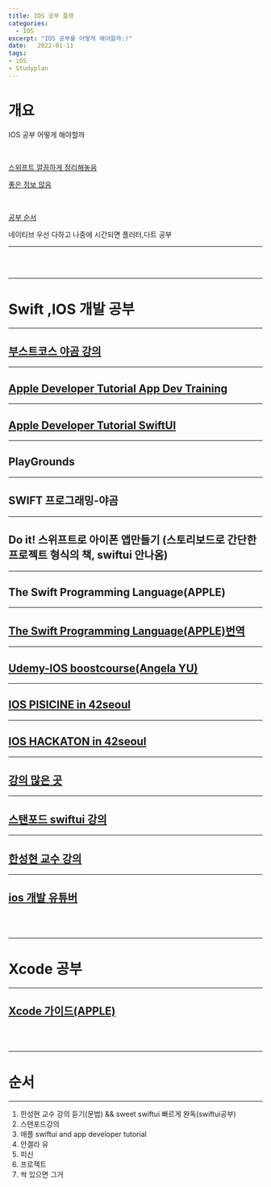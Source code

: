 ```yaml
---
title: IOS 공부 플랜
categories: 
  - IOS
excerpt: "IOS 공부를 어떻게 해야할까:)"
date:   2022-01-11
tags:
- iOS
- Studyplan
---
```


# 개요

IOS 공부 어떻게 해야할까

<br />


[스위프트 깔끔하게 정리해놓음](https://babbab2.tistory.com/category/iOS/Swift)

[좋은 정보 많음](https://zeddios.tistory.com/162)

<br />


[공부 순서](https://m.blog.naver.com/azanghs/222173729832)


네이티브 우선 다하고 나중에 시간되면 플러터,다트 공부

---


<br />
<br />


---

# Swift ,IOS 개발 공부

---

## [부스트코스 야곰 강의](https://www.boostcourse.org/mo122)

---

## [Apple Developer Tutorial App Dev Training](https://developer.apple.com/tutorials/app-dev-training)

---

## [Apple Developer Tutorial SwiftUI](https://developer.apple.com/tutorials/swiftui)

---

## PlayGrounds

---

## SWIFT 프로그래밍-야곰

---

## Do it! 스위프트로 아이폰 앱만들기 (스토리보드로 간단한 프로젝트 형식의 책, swiftui 안나옴)

---

## The Swift Programming Language(APPLE)

---

## [The Swift Programming Language(APPLE)번역](https://jusung.gitbook.io/the-swift-language-guide/language-guide/03-strings-and-characters)

---

## [Udemy-IOS boostcourse(Angela YU)](https://www.udemy.com/course/ios-13-app-development-bootcamp)

---

## [IOS PISICINE in 42seoul](https://github.com/SIE-KYIN/IOS-Piscine)

---

## [IOS HACKATON in 42seoul](https://github.com/JaemooJung/SwiftUI_Piscine)

---

## [강의 많은 곳](https://www.raywenderlich.com/ios)


---

## [스탠포드 swiftui 강의](https://cs193p.sites.stanford.edu/)

---

## [한성현 교수 강의](https://www.youtube.com/channel/UCM8wseo6DkA-D7yGlCrcrwA)

---

## [ios 개발 유튜버](https://www.youtube.com/c/CodeWithChris/playlists)

<br />
<br />


---

# Xcode 공부

---

## [Xcode 가이드(APPLE)](https://help.apple.com/xcode/mac/8.0/#/devc8c2a6be1)



<br />
<br />


---

# 순서

---

1. 한성현 교수 강의 듣기(문법) && sweet swiftui 빠르게 완독(swiftui공부)
2. 스탠포드강의
3. 애플 swiftui and app developer tutorial
4. 안겔라 유
6. 피신
7. 프로젝트
8. 싹 있으면 그거

